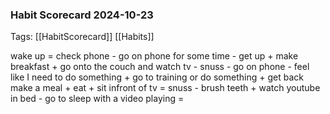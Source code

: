 ### Habit Scorecard 2024-10-23

Tags: [[HabitScorecard]] [[Habits]] 

wake up =
check phone -
go on phone for some time -
get up +
make breakfast +
go onto the couch and watch tv -
snuss -
go on phone -
feel like I need to do something +
go to training or do something +
get back make a meal +
eat +
sit infront of tv =
snuss -
brush teeth +
watch youtube in bed -
go to sleep with a video playing =